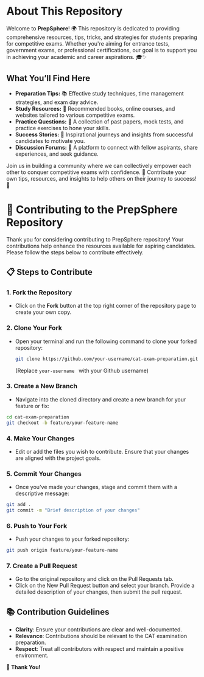 # About This Repository

Welcome to **PrepSphere**! 🌍 This repository is dedicated to providing comprehensive resources, tips, tricks, and strategies for students preparing for competitive exams. Whether you're aiming for entrance tests, government exams, or professional certifications, our goal is to support you in achieving your academic and career aspirations. 🎓✨

## What You’ll Find Here

- **Preparation Tips:** 📚 Effective study techniques, time management strategies, and exam day advice.
- **Study Resources:** 🔖 Recommended books, online courses, and websites tailored to various competitive exams.
- **Practice Questions:** 📝 A collection of past papers, mock tests, and practice exercises to hone your skills.
- **Success Stories:** 🌟 Inspirational journeys and insights from successful candidates to motivate you.
- **Discussion Forums:** 💬 A platform to connect with fellow aspirants, share experiences, and seek guidance.

Join us in building a community where we can collectively empower each other to conquer competitive exams with confidence. 💪 Contribute your own tips, resources, and insights to help others on their journey to success! 🚀

# 🤝 Contributing to the PrepSphere Repository

Thank you for considering contributing to PrepSphere repository! Your contributions help enhance the resources available for aspiring candidates. Please follow the steps below to contribute effectively.

## 📋 Steps to Contribute

### 1. Fork the Repository
- Click on the **Fork** button at the top right corner of the repository page to create your own copy.

### 2. Clone Your Fork
- Open your terminal and run the following command to clone your forked repository:

  ```bash
  git clone https://github.com/your-username/cat-exam-preparation.git
  ```
  (Replace ```your-username ``` with your Github username)
  
### 3. Create a New Branch
- Navigate into the cloned directory and create a new branch for your feature or fix:
```bash
cd cat-exam-preparation
git checkout -b feature/your-feature-name
```

### 4. Make Your Changes
- Edit or add the files you wish to contribute. Ensure that your changes are aligned with the project goals.

### 5. Commit Your Changes
- Once you've made your changes, stage and commit them with a descriptive message:
```bash
git add .
git commit -m "Brief description of your changes"
```

### 6. Push to Your Fork
- Push your changes to your forked repository:
```bash
git push origin feature/your-feature-name
```

### 7. Create a Pull Request
- Go to the original repository and click on the Pull Requests tab.
- Click on the New Pull Request button and select your branch. Provide a detailed description of your changes, then submit the pull request.

## 📚 Contribution Guidelines
- **Clarity**: Ensure your contributions are clear and well-documented.
- **Relevance**: Contributions should be relevant to the CAT examination preparation.
- **Respect**: Treat all contributors with respect and maintain a positive environment.

**🙏 Thank You!**

